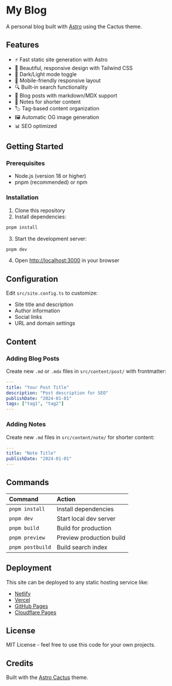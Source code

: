 # My Blog

A personal blog built with [Astro](https://astro.build) using the Cactus theme.

## Features

- ⚡ Fast static site generation with Astro
- 🎨 Beautiful, responsive design with Tailwind CSS
- 🌙 Dark/Light mode toggle
- 📱 Mobile-friendly responsive layout
- 🔍 Built-in search functionality
- 📝 Blog posts with markdown/MDX support
- 📄 Notes for shorter content
- 🏷️ Tag-based content organization
- 🖼️ Automatic OG image generation
- 📊 SEO optimized

## Getting Started

### Prerequisites

- Node.js (version 18 or higher)
- pnpm (recommended) or npm

### Installation

1. Clone this repository
2. Install dependencies:

```bash
pnpm install
```

3. Start the development server:

```bash
pnpm dev
```

4. Open [http://localhost:3000](http://localhost:3000) in your browser

## Configuration

Edit `src/site.config.ts` to customize:

- Site title and description
- Author information
- Social links
- URL and domain settings

## Content

### Adding Blog Posts

Create new `.md` or `.mdx` files in `src/content/post/` with frontmatter:

```yaml
---
title: "Your Post Title"
description: "Post description for SEO"
publishDate: "2024-01-01"
tags: ["tag1", "tag2"]
---
```

### Adding Notes

Create new `.md` files in `src/content/note/` for shorter content:

```yaml
---
title: "Note Title"
publishDate: "2024-01-01"
---
```

## Commands

| Command | Action |
| :--- | :--- |
| `pnpm install` | Install dependencies |
| `pnpm dev` | Start local dev server |
| `pnpm build` | Build for production |
| `pnpm preview` | Preview production build |
| `pnpm postbuild` | Build search index |

## Deployment

This site can be deployed to any static hosting service like:

- [Netlify](https://netlify.com)
- [Vercel](https://vercel.com)
- [GitHub Pages](https://pages.github.com)
- [Cloudflare Pages](https://pages.cloudflare.com)

## License

MIT License - feel free to use this code for your own projects.

## Credits

Built with the [Astro Cactus](https://github.com/chrismwilliams/astro-theme-cactus) theme.